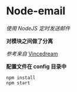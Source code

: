 # Node-email

_使用 NodeJS 定时发送邮件_

**对模块之间做了分离**

_参考来自_ [Vincedream](https://github.com/Vincedream/NodeMail.git)

**配置文件在 config 目录中**

```
npm install
npm start
```
